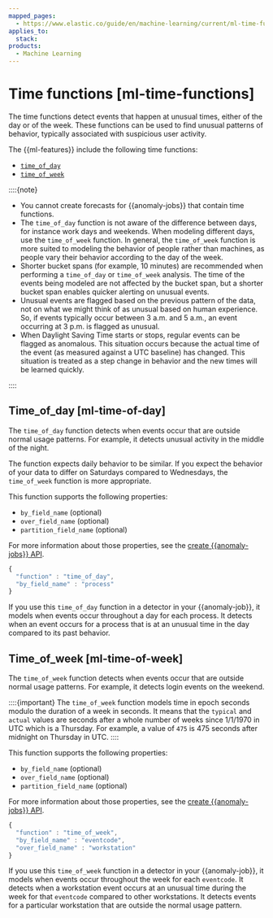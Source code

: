 ```yaml
---
mapped_pages:
  - https://www.elastic.co/guide/en/machine-learning/current/ml-time-functions.html
applies_to:
  stack:
products:
  - Machine Learning
---
```


# Time functions [ml-time-functions]

The time functions detect events that happen at unusual times, either of the day or of the week. These functions can be used to find unusual patterns of behavior, typically associated with suspicious user activity.

The {{ml-features}} include the following time functions:

* [`time_of_day`](ml-time-functions.md#ml-time-of-day)
* [`time_of_week`](ml-time-functions.md#ml-time-of-week)

::::{note}
* You cannot create forecasts for {{anomaly-jobs}} that contain time functions.
* The `time_of_day` function is not aware of the difference between days, for instance work days and weekends. When modeling different days, use the `time_of_week` function. In general, the `time_of_week` function is more suited to modeling the behavior of people rather than machines, as people vary their behavior according to the day of the week.
* Shorter bucket spans (for example, 10 minutes) are recommended when performing a `time_of_day` or `time_of_week` analysis. The time of the events being modeled are not affected by the bucket span, but a shorter bucket span enables quicker alerting on unusual events.
* Unusual events are flagged based on the previous pattern of the data, not on what we might think of as unusual based on human experience. So, if events typically occur between 3 a.m. and 5 a.m., an event occurring at 3 p.m. is flagged as unusual.
* When Daylight Saving Time starts or stops, regular events can be flagged as anomalous. This situation occurs because the actual time of the event (as measured against a UTC baseline) has changed. This situation is treated as a step change in behavior and the new times will be learned quickly.

::::



## Time_of_day [ml-time-of-day]

The `time_of_day` function detects when events occur that are outside normal usage patterns. For example, it detects unusual activity in the middle of the night.

The function expects daily behavior to be similar. If you expect the behavior of your data to differ on Saturdays compared to Wednesdays, the `time_of_week` function is more appropriate.

This function supports the following properties:

* `by_field_name` (optional)
* `over_field_name` (optional)
* `partition_field_name` (optional)

For more information about those properties, see the [create {{anomaly-jobs}} API](https://www.elastic.co/docs/api/doc/elasticsearch/operation/operation-ml-put-job).

```js
{
  "function" : "time_of_day",
  "by_field_name" : "process"
}
```

If you use this `time_of_day` function in a detector in your {{anomaly-job}}, it models when events occur throughout a day for each process. It detects when an event occurs for a process that is at an unusual time in the day compared to its past behavior.


## Time_of_week [ml-time-of-week]

The `time_of_week` function detects when events occur that are outside normal usage patterns. For example, it detects login events on the weekend.

::::{important}
The `time_of_week` function models time in epoch seconds modulo the duration of a week in seconds. It means that the `typical` and `actual` values are seconds after a whole number of weeks since 1/1/1970 in UTC which is a Thursday. For example, a value of `475` is 475 seconds after midnight on Thursday in UTC.
::::


This function supports the following properties:

* `by_field_name` (optional)
* `over_field_name` (optional)
* `partition_field_name` (optional)

For more information about those properties, see the [create {{anomaly-jobs}} API](https://www.elastic.co/docs/api/doc/elasticsearch/operation/operation-ml-put-job).

```js
{
  "function" : "time_of_week",
  "by_field_name" : "eventcode",
  "over_field_name" : "workstation"
}
```

If you use this `time_of_week` function in a detector in your {{anomaly-job}}, it models when events occur throughout the week for each `eventcode`. It detects when a workstation event occurs at an unusual time during the week for that `eventcode` compared to other workstations. It detects events for a particular workstation that are outside the normal usage pattern.

